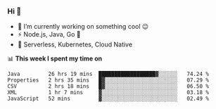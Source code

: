 ### Hi 👋

<!--
**nodejh/nodejh** is a ✨ _special_ ✨ repository because its `README.md` (this file) appears on your GitHub profile.

Here are some ideas to get you started:

- 🔭 I’m currently working on ...
- 🌱 I’m currently learning ...
- 👯 I’m looking to collaborate on ...
- 🤔 I’m looking for help with ...
- 💬 Ask me about ...
- 📫 How to reach me: ...
- 😄 Pronouns: ...
- ⚡ Fun fact: ...
-->

- 🔭 I’m currently working on something cool :wink:
- ⚡ Node.js, Java, Go :thought_balloon:
- 🤖 Serverless, Kubernetes, Cloud Native

📊 **This week I spent my time on**

<!--START_SECTION:waka-->
```text
Java         26 hrs 19 mins  ██████████████████▓░░░░░░   74.24 % 
Properties   2 hrs 35 mins   █▓░░░░░░░░░░░░░░░░░░░░░░░   07.29 % 
CSV          2 hrs 18 mins   █▓░░░░░░░░░░░░░░░░░░░░░░░   06.50 % 
XML          1 hr 7 mins     ▓░░░░░░░░░░░░░░░░░░░░░░░░   03.18 % 
JavaScript   52 mins         ▓░░░░░░░░░░░░░░░░░░░░░░░░   02.49 % 
```
<!--END_SECTION:waka-->


<!--
:traffic_light: **Visitors**

![visitors](https://visitor-badge.glitch.me/badge?page_id=nodejh.nodejh)
-->
